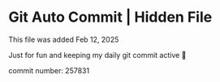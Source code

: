 # Git Auto Commit | Hidden File

This file was added Feb 12, 2025

Just for fun and keeping my daily git commit active 🤪

commit number: 257831
